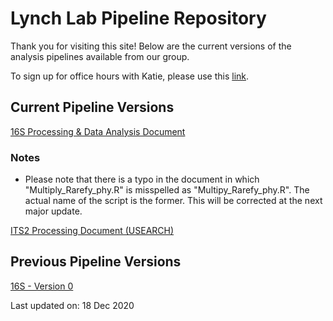 # Lynch Lab Pipeline Repository

Thank you for visiting this site! Below are the current versions of the analysis pipelines available from our group.

To sign up for office hours with Katie, please use this [link](https://airtable.com/shr0zmHhDb1JqmpVt).

## Current Pipeline Versions

[16S Processing & Data Analysis Document](https://lynchlab-ucsf.github.io/docs/16s_processing_pipeline_v1.1.html)

### Notes
- Please note that there is a typo in the document in which "Multiply_Rarefy_phy.R" is misspelled as "Multipy_Rarefy_phy.R". The actual name of the script is the former. This will be corrected at the next major update.

[ITS2 Processing Document (USEARCH)](https://lynchlab-ucsf.github.io/docs/ITS2_processing_pipeline_20201119.html)

## Previous Pipeline Versions

[16S - Version 0](https://lynchlab-ucsf.github.io/docs/16s_processing_pipeline_06Nov20.html)

Last updated on: 18 Dec 2020
